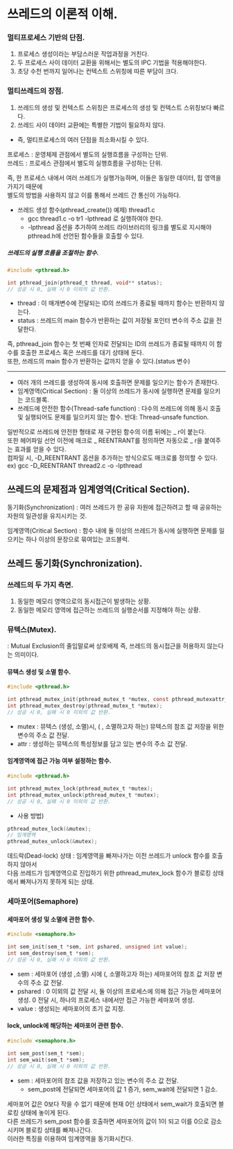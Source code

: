 # 쓰레드의 이론적 이해.

### 멀티프로세스 기반의 단점.
1. 프로세스 생성이라는 부담스러운 작업과정을 거친다.
2. 두 프로세스 사이 데이터 교환을 위해서는 별도의 IPC 기법을 적용해야한다.
3. 초당 수천 번까지 일어나는 컨텍스트 스위칭에 따른 부담이 크다.

### 멀티쓰레드의 장점.
1. 쓰레드의 생성 및 컨텍스트 스위칭은 프로세스의 생성 및 컨텍스트 스위칭보다 빠르다.
2. 쓰레드 사이 데이터 교환에는 특별한 기법이 필요하지 않다.
- 즉, 멀티프로세스의 여러 단점을 최소화시킬 수 있다.

프로세스 : 운영체제 관점에서 별도의 실행흐름을 구성하는 단위.  
쓰레드 : 프로세스 관점에서 별도의 실행흐름을 구성하는 단위.  

즉, 한 프로세스 내에서 여러 쓰레드가 실행가능하며, 이들은 동일한 데이터, 힙 영역을 가지기 때문에  
별도의 방법을 사용하지 않고 이를 통해서 쓰레드 간 통신이 가능하다.


- 쓰레드 생성 함수(pthread_create()) 예제) thread1.c 
	- gcc thread1.c -o tr1 -lpthread 로 실행하여야 한다.
	- -lpthread 옵션을 추가하여 쓰레드 라이브러리의 링크를 별도로 지시해야 pthread.h에 선언된 함수들을 호출할 수 있다.

##### 쓰레드의 실행 흐름을 조절하는 함수.

```c
#include <pthread.h>

int pthread_join(pthread_t thread, void** status);
// 성공 시 0, 실패 시 0 이외의 값 반환.

```

- thread : 이 매개변수에 전달되는 ID의 쓰레드가 종료될 때까지 함수는 반환하지 않는다.
- status : 쓰레드의 main 함수가 반환하는 값이 저장될 포인터 변수의 주소 값을 전달한다.

즉, pthread_join 함수는 첫 번째 인자로 전달되는 ID의 쓰레드가 종료될 때까지 이 함수를 호출한 프로세스 혹은 쓰레드를 대기 상태에 둔다.  
또한, 쓰레드의 main 함수가 반환하는 값까지 얻을 수 있다.(status 변수)

------------

- 여러 개의 쓰레드를 생성하여 동시에 호출하면 문제를 일으키는 함수가 존재한다.  
- 임계영역(Critical Section) : 둘 이상의 쓰레드가 동시에 실행하면 문제를 일으키는 코드블록.
- 쓰레드에 안전한 함수(Thread-safe function) : 다수의 쓰레드에 의해 동시 호출 및 실행되어도 문제를 일으키지 않는 함수. 반대: Thread-unsafe function.

일반적으로 쓰레드에 안전한 형태로 재 구현된 함수의 이름 뒤에는 _ r이 붙는다.  
또한 헤어파일 선언 이전에 매크로 _ REENTRANT를 정의하면 자동으로 _ r을 붙여주는 효과를 얻을 수 있다.  
컴파일 시, -D_REENTRANT 옵션을 추가하는 방식으로도 매크로롤 정의할 수 있다. ex) gcc -D_REENTRANT thread2.c -o -lpthread  


## 쓰레드의 문제점과 임계영역(Critical Section).

동기화(Synchronization) : 여러 쓰레드가 한 공유 자원에 접근하려고 할 때 공유하는 자원의 일관성을 유지시키는 것.  


임계영역(Critical Section) : 함수 내에 둘 이상의 쓰레드가 동시에 실행하면 문제를 일으키는 하나 이상의 문장으로 묶여있는 코드블럭.  


## 쓰레드 동기화(Synchronization).

### 쓰레드의 두 가지 측면.
1. 동일한 메모리 영역으로의 동시접근이 발생하는 상황.
2. 동일한 메모리 영역에 접근하는 쓰레드의 실행순서를 지정해야 하는 상황.


### 뮤텍스(Mutex).
 : Mutual Exclusion의 줄임말로써 상호배제 즉, 쓰레드의 동시접근을 허용하지 않는다는 의미이다.

#### 뮤텍스 생성 및 소멸 함수.
```c
#include <pthread.h>

int pthread_mutex_init(pthread_mutex_t *mutex, const pthread_mutexattr_t *attr);
int pthread_mutex_destroy(pthread_mutex_t *mutex);
// 성공 시 0, 실패 시 0 이외의 값 반환.
```

 - mutex : 뮤텍스 (생성, 소멸)시, ( , 소멸하고자 하는) 뮤텍스의 참조 값 저장을 위한 변수의 주소 값 전달.
 - attr : 생성하는 뮤텍스의 특성정보를 담고 있는 변수의 주소 값 전달.
 
 
#### 임계영역에 접근 가능 여부 설정하는 함수.

```c
#include <pthread.h>

int pthread_mutex_lock(pthread_mutex_t *mutex);
int pthread_mutex_unlock(pthread_mutex_t *mutex);
// 성공 시 0, 실패 시 0 이외의 값 반환.
```

- 사용 방법)

```c
pthread_mutex_lock(&mutex);
// 임계영역
pthread_mutex_unlock(&mutex);
```

데드락(Dead-lock) 상태 : 임계영역을 빠져나가는 이전 쓰레드가 unlock 함수를 호출하지 않아서  
다음 쓰레드가 임계영역으로 진입하기 위한 pthread_mutex_lock 함수가 블로킹 상태에서 빠져나가지 못하게 되는 상태.  

### 세마포어(Semaphore)

#### 세마포어 생성 및 소멸에 관한 함수.

```c
#include <semaphore.h>

int sem_init(sem_t *sem, int pshared, unsigned int value);
int sem_destroy(sem_t *sem);
// 성공 시 0, 실패 시 0 이외의 값 반환.
```

- sem : 세마포어 (생성 ,소멸) 시에 (, 소멸하고자 하는) 세마포어의 참조 값 저장 변수의 주소 값 전달.
- pshared : 0 이외의 값 전달 시, 둘 이상의 프로세스에 의해 접근 가능한 세마포어 생성. 0 전달 시, 하나의 프로세스 내에서만 접근 가능한 세마포어 생성.
- value : 생성되는 세마포어의 초기 값 지정.

#### lock, unlock에 해당하는 세마포어 관련 함수.
```c
#include <semaphore.h>

int sem_post(sem_t *sem);
int sem_wait(sem_t *sem);
// 성공 시 0, 실패 시 0 이외의 값 반환.
```

 - sem : 세마포어의 참조 값을 저장하고 있는 변수의 주소 값 전달.
 	- sem_post에 전달되면 세마포어의 값 1 증가, sem_wait에 전달되면 1 감소.

세마포어 값은 0보다 작을 수 없기 때문에 현재 0인 상태에서 sem_wait가 호출되면 블로킹 상태에 놓이게 된다.  
다른 쓰레드가 sem_post 함수를 호출하면 세마포어의 값이 1이 되고 이를 0으로 감소시키며 블로킹 상태를 빠져나간다.  
이러한 특징을 이용하여 임계영역을 동기화시킨다.

